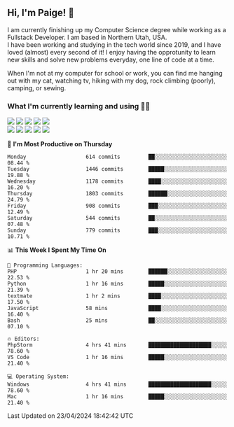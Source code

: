 ## Hi, I'm Paige! :vulcan_salute:

I am currently finishing up my Computer Science degree while working as a Fullstack Developer. I am based in Northern Utah, USA. \
I have been working and studying in the tech world since 2019, and I have loved (almost) every second of it! I enjoy having the opprotunity to learn new skills and solve new problems everyday, one line of code at a time.  

When I'm not at my computer for school or work, you can find me hanging out with my cat, watching tv, hiking with my dog, rock climbing (poorly), camping, or sewing.  

### What I'm currently learning and using :woman_technologist:
![](https://img.shields.io/badge/Laravel-FF2D20?style=for-the-badge&logo=laravel&logoColor=white) 
![](https://img.shields.io/badge/PHP-777BB4?style=for-the-badge&logo=php&logoColor=white)
![](https://img.shields.io/badge/Vue.js-35495E?style=for-the-badge&logo=vuedotjs&logoColor=4FC08D) 
![](https://img.shields.io/badge/MySQL-005C84?style=for-the-badge&logo=mysql&logoColor=white) 
![](https://img.shields.io/badge/Tailwind_CSS-38B2AC?style=for-the-badge&logo=tailwind-css&logoColor=white) \
![](https://img.shields.io/badge/Python-FFD43B?style=for-the-badge&logo=python&logoColor=blue)
![](https://img.shields.io/badge/Django-092E20?style=for-the-badge&logo=django&logoColor=green)
![](https://img.shields.io/badge/Kotlin-0095D5?&style=for-the-badge&logo=kotlin&logoColor=white)
![](https://img.shields.io/badge/Java-ED8B00?style=for-the-badge&logo=java&logoColor=white)
![](https://img.shields.io/badge/Haskell-5D4F85?style=for-the-badge&logo=haskell&logoColor=white) 

<!--START_SECTION:waka-->
📅 **I'm Most Productive on Thursday** 

```text
Monday                   614 commits         ██░░░░░░░░░░░░░░░░░░░░░░░   08.44 % 
Tuesday                  1446 commits        █████░░░░░░░░░░░░░░░░░░░░   19.88 % 
Wednesday                1178 commits        ████░░░░░░░░░░░░░░░░░░░░░   16.20 % 
Thursday                 1803 commits        ██████░░░░░░░░░░░░░░░░░░░   24.79 % 
Friday                   908 commits         ███░░░░░░░░░░░░░░░░░░░░░░   12.49 % 
Saturday                 544 commits         ██░░░░░░░░░░░░░░░░░░░░░░░   07.48 % 
Sunday                   779 commits         ███░░░░░░░░░░░░░░░░░░░░░░   10.71 % 
```


📊 **This Week I Spent My Time On** 

```text
💬 Programming Languages: 
PHP                      1 hr 20 mins        ██████░░░░░░░░░░░░░░░░░░░   22.53 % 
Python                   1 hr 16 mins        █████░░░░░░░░░░░░░░░░░░░░   21.39 % 
textmate                 1 hr 2 mins         ████░░░░░░░░░░░░░░░░░░░░░   17.50 % 
JavaScript               58 mins             ████░░░░░░░░░░░░░░░░░░░░░   16.40 % 
Bash                     25 mins             ██░░░░░░░░░░░░░░░░░░░░░░░   07.10 % 

🔥 Editors: 
PhpStorm                 4 hrs 41 mins       ████████████████████░░░░░   78.60 % 
VS Code                  1 hr 16 mins        █████░░░░░░░░░░░░░░░░░░░░   21.40 % 

💻 Operating System: 
Windows                  4 hrs 41 mins       ████████████████████░░░░░   78.60 % 
Mac                      1 hr 16 mins        █████░░░░░░░░░░░░░░░░░░░░   21.40 % 
```


 Last Updated on 23/04/2024 18:42:42 UTC
<!--END_SECTION:waka-->
